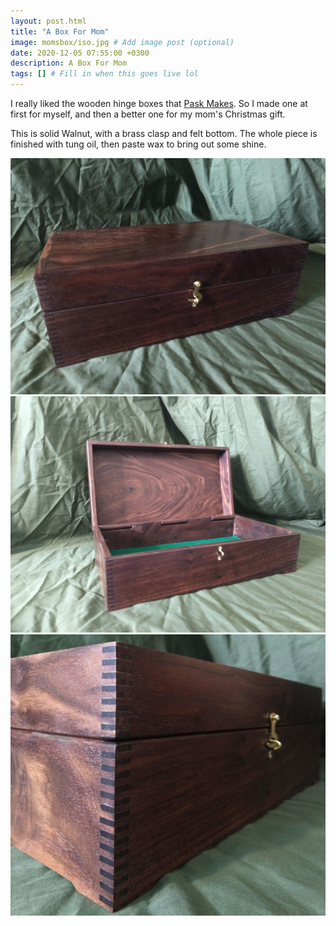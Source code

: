 ```yaml
---
layout: post.html
title: "A Box For Mom"
image: momsbox/iso.jpg # Add image post (optional)
date: 2020-12-05 07:55:00 +0300
description: A Box For Mom
tags: [] # Fill in when this goes live lol
---
```


I really liked the wooden hinge boxes that [Pask Makes](https://www.youtube.com/watch?v=P77Mtc6kkXk). So I made one at first for myself, and then a better one for my mom's Christmas gift.

This is solid Walnut, with a brass clasp and felt bottom. The whole piece is finished with tung oil, then paste wax to bring out some shine.

![](/assets/images/momsbox/iso.jpg)
![](/assets/images/momsbox/open.jpg)
![](/assets/images/momsbox/side.jpg)